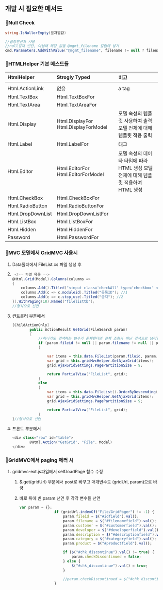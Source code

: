 ## 개발 시 필요한 메서드



### 🍿Null Check

```c#
string.IsNullorEmpty(문자열값)
```

```c#
//삼항연산자 사용
//null일때 빈칸, 아닐때 해당 값을 @mgmt_filename 칼럼에 넣기
cmd.Parameters.AddWithValue("@mgmt_filename", filename != null ? filename : "");
```



### 🧀HTMLHelper 기본 메스드들

| **HtmlHelper**    | **Strogly Typed**                    | **비고**                                                     |
| :---------------- | :----------------------------------- | :----------------------------------------------------------- |
|                   |                                      |                                                              |
| Html.ActionLink   | 없음                                 | a tag                                                        |
| Html.TextBox      | Html.TextBoxFor                      |                                                              |
| Html.TextArea     | Html.TextAreaFor                     |                                                              |
| Html.Display      | Html.DisplayFor Html.DisplayForModel | 모델 속성의 템플릿 사용하여 출력 모델 전체에 대해 템플릿 적용 출력 |
| Html.Label        | Html.LabelFor                        | <label> 태그                                                 |
| Html.Editor       | Html.EditorFor  Html.EditorForModel  | 모델 속성의 데이타 타입에 따라 HTML 생성 모델 전체에 대해 템플릿 적용하여 HTML 생성 |
| Html.CheckBox     | Html.CheckBoxFor                     |                                                              |
| Html.RadioButton  | Html.RadioButtonFor                  |                                                              |
| Html.DropDownList | Html.DropDownListFor                 |                                                              |
| Html.ListBox      | Html.ListBoxFor                      |                                                              |
| Html.Hidden       | Html.HiddenFor                       |                                                              |
| Password          | Html.PasswordFor                     |                                                              |



### 🥞MVC 모델에서 GridMVC 사용시

1. Data폴더에서 FileList.cs 파일 생성 후 

2. ```c#
    <!-- 파일 목록 -->
   @Html.Grid(Model).Columns(columns =>
   {
       columns.Add().Titled("<input class='checkAll' type='checkbox' name='checkAll' value='.checkAll'/>").Encoded(false).Sanitized(false).SetWidth(10).RenderValueAs(o => Html.CheckBox("checkeditem", o.selected));
       columns.Add(c => c.moduleid).Titled("등록ID"); //1
       columns.Add(c => c.stop_use).Titled("금지"); //2
   }).WithPaging(10).Named("filelisttb");
   //형식으로 선언
   ```

3. 컨트롤러 부분에서

   ```c#
   [ChildActionOnly]
           public ActionResult GetGrid(FileSearch param)
           {
               //하나라도 검색하는 변수가 존재한다면 전체 조회가 아닌 검색으로 넘어감
               if (param.fileid != null || param.filename != null || param.customer != null || param.developer != null || param.description != null || param.category != null || param.product != null || param.checkDiscontinued != null)
               {
   
                   var items = this.data.FileList(param.fileid, param.filename, param.customer, param.developer, param.description, param.category, param.product, param.checkDiscontinued).OrderByDescending(f => f.moduleid);
                   var grid = this.gridMvcHelper.GetAjaxGrid(items);
                   grid.AjaxGridSettings.PagePartitionSize = 9;
   
                   return PartialView("FileList", grid);
               }
               else
               {
                   var items = this.data.FileList().OrderByDescending(f => f.moduleid);
                   var grid = this.gridMvcHelper.GetAjaxGrid(items);
                   grid.AjaxGridSettings.PagePartitionSize = 9;
   
                   return PartialView("FileList", grid);
               }
   }//형식으로 선언
   ```

   

4. 프론트 부분에서

   ```c#
   <div class="row" id="table">
           @Html.Action("GetGrid", "File", Model)
   </div>
   ```

   

### 🥐GridMVC에서 paging 에러 시

1. gridmvc-ext.js파일에서 self.loadPage 함수 수정

   1. $.get(gridUrl) 부분에서 post로 바꾸고 매개변수도 (gridUrl, param)으로 바꿈

   2. 바로 위에 빈 param 선언 후 각각 변수들 선언

      ```javascript
      var param = {};
                      if (gridUrl.indexOf("File/GridPager") != -1) {
                          param.fileid = $("#idfield").val(); 
                          param.filename = $("#filenamefield").val();
                          param.customer = $("#customerfield").val();
                          param.developer = $("#developerfield").val();
                          param.description = $("#descriptionfield").val();
                          param.category = $("#categoryfield").val();
                          param.product = $("#productfield").val();
      
                          if ($("#chk_discontinue").val() != true) {
                              param.checkDiscontinued = false;
                          } else {
                              $("#chk_discontinue").val() = true;
                          }
      
                          //param.checkDiscontinued = $("#chk_discontinue").val();
                      }
      ```

      